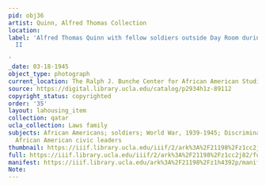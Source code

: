```yaml
---
pid: obj36
artist: Quinn, Alfred Thomas Collection
location: 
label: 'Alfred Thomas Quinn with fellow soldiers outside Day Room during World War
  II

'
_date: 03-18-1945
object_type: photograph
current_location: The Ralph J. Bunche Center for African American Studies
source: https://digital.library.ucla.edu/catalog/p2934h1z-89112
copyright_status: copyrighted
order: '35'
layout: lahousing_item
collection: qatar
ucla_collection: Laws family
subjects: African Americans; soldiers; World War, 1939-1945; Discrimination in employment;
  African American civic leaders
thumbnail: https://iiif.library.ucla.edu/iiif/2/ark%3A%2F21198%2Fz1cc2j82/full/300,/0/default.jpg
full: https://iiif.library.ucla.edu/iiif/2/ark%3A%2F21198%2Fz1cc2j82/full/600,/0/default.jpg
manifest: https://iiif.library.ucla.edu/ark%3A%2F21198%2Fz1h4392p/manifest
Note: 
---
```

